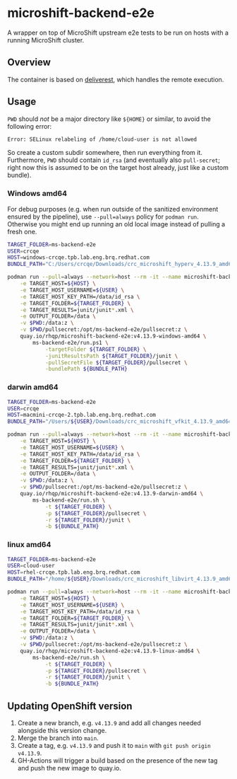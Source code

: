# microshift-backend-e2e

A wrapper on top of MicroShift upstream e2e tests to be run on hosts with a running MicroShift cluster.

## Overview

The container is based on [deliverest](https://github.com/adrianriobo/deliverest), which handles the remote execution.

## Usage

`PWD` should *not* be a major directory like `${HOME}` or similar, to avoid the following error:
```bash
Error: SELinux relabeling of /home/cloud-user is not allowed
```
So create a custom subdir somewhere, then run everything from it. Furthermore, `PWD` should contain `id_rsa` (and eventually also `pull-secret`; right now this is assumed to be on the target host already, just like a custom bundle).

### Windows amd64

For debug purposes (e.g. when run outside of the sanitized environment ensured by the pipeline), use `--pull=always` policy for `podman run`. Otherwise you might end up running an old local image instead of pulling a fresh one.

```bash
TARGET_FOLDER=ms-backend-e2e
USER=crcqe
HOST=windows-crcqe.tpb.lab.eng.brq.redhat.com
BUNDLE_PATH="C:/Users/crcqe/Downloads/crc_microshift_hyperv_4.13.9_amd64.crcbundle"

podman run --pull=always --network=host --rm -it --name microshift-backend-e2e \
    -e TARGET_HOST=${HOST} \
    -e TARGET_HOST_USERNAME=${USER} \
    -e TARGET_HOST_KEY_PATH=/data/id_rsa \
    -e TARGET_FOLDER=${TARGET_FOLDER} \
    -e TARGET_RESULTS=junit/junit*.xml \
    -e OUTPUT_FOLDER=/data \
    -v $PWD:/data:z \
    -v $PWD/pullsecret:/opt/ms-backend-e2e/pullsecret:z \
    quay.io/rhqp/microshift-backend-e2e:v4.13.9-windows-amd64 \
        ms-backend-e2e/run.ps1 \
            -targetFolder ${TARGET_FOLDER} \
            -junitResultsPath ${TARGET_FOLDER}/junit \
            -pullSecretFile ${TARGET_FOLDER}/pullsecret \
            -bundlePath ${BUNDLE_PATH}
```

### darwin amd64

```bash
TARGET_FOLDER=ms-backend-e2e
USER=crcqe
HOST=macmini-crcqe-2.tpb.lab.eng.brq.redhat.com
BUNDLE_PATH="/Users/${USER}/Downloads/crc_microshift_vfkit_4.13.9_amd64.crcbundle"

podman run --pull=always --network=host --rm -it --name microshift-backend-e2e-darwin \
    -e TARGET_HOST=${HOST} \
    -e TARGET_HOST_USERNAME=${USER} \
    -e TARGET_HOST_KEY_PATH=/data/id_rsa \
    -e TARGET_FOLDER=${TARGET_FOLDER} \
    -e TARGET_RESULTS=junit/junit*.xml \
    -e OUTPUT_FOLDER=/data \
    -v $PWD:/data:z \
    -v $PWD/pullsecret:/opt/ms-backend-e2e/pullsecret:z \
    quay.io/rhqp/microshift-backend-e2e:v4.13.9-darwin-amd64 \
        ms-backend-e2e/run.sh \
            -t ${TARGET_FOLDER} \
            -p ${TARGET_FOLDER}/pullsecret \
            -r ${TARGET_FOLDER}/junit \
            -b ${BUNDLE_PATH}
```

### linux amd64

```bash
TARGET_FOLDER=ms-backend-e2e
USER=cloud-user
HOST=rhel-crcqe.tpb.lab.eng.brq.redhat.com
BUNDLE_PATH="/home/${USER}/Downloads/crc_microshift_libvirt_4.13.9_amd64.crcbundle"

podman run --pull=always --network=host --rm -it --name microshift-backend-e2e \
    -e TARGET_HOST=${HOST} \
    -e TARGET_HOST_USERNAME=${USER} \
    -e TARGET_HOST_KEY_PATH=/data/id_rsa \
    -e TARGET_FOLDER=${TARGET_FOLDER} \
    -e TARGET_RESULTS=junit/junit*.xml \
    -e OUTPUT_FOLDER=/data \
    -v $PWD:/data:z \
    -v $PWD/pullsecret:/opt/ms-backend-e2e/pullsecret:z \
    quay.io/rhqp/microshift-backend-e2e:v4.13.9-linux-amd64 \
        ms-backend-e2e/run.sh \
            -t ${TARGET_FOLDER} \
            -p ${TARGET_FOLDER}/pullsecret \
            -r ${TARGET_FOLDER}/junit \
            -b ${BUNDLE_PATH}
```

## Updating OpenShift version

1. Create a new branch, e.g. `v4.13.9` and add all changes needed alongside this version change.
2. Merge the branch into `main`. 
3. Create a tag, e.g. `v4.13.9` and push it to `main` with `git push origin v4.13.9`. 
4. GH-Actions will trigger a build based on the presence of the new tag and push the new image to quay.io.
